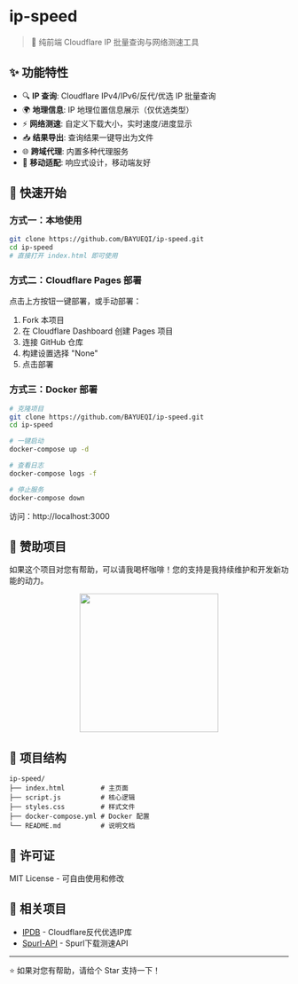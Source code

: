 # ip-speed

> 🚀 纯前端 Cloudflare IP 批量查询与网络测速工具


## ✨ 功能特性

- 🔍 **IP 查询**: Cloudflare IPv4/IPv6/反代/优选 IP 批量查询
- 🌍 **地理信息**: IP 地理位置信息展示（仅优选类型）
- ⚡ **网络测速**: 自定义下载大小，实时速度/进度显示
- 📥 **结果导出**: 查询结果一键导出为文件
- 🌐 **跨域代理**: 内置多种代理服务
- 📱 **移动适配**: 响应式设计，移动端友好

## 🚀 快速开始

### 方式一：本地使用
```bash
git clone https://github.com/BAYUEQI/ip-speed.git
cd ip-speed
# 直接打开 index.html 即可使用
```

### 方式二：Cloudflare Pages 部署
点击上方按钮一键部署，或手动部署：
1. Fork 本项目
2. 在 Cloudflare Dashboard 创建 Pages 项目
3. 连接 GitHub 仓库
4. 构建设置选择 "None"
5. 点击部署

### 方式三：Docker 部署
```bash
# 克隆项目
git clone https://github.com/BAYUEQI/ip-speed.git
cd ip-speed

# 一键启动
docker-compose up -d

# 查看日志
docker-compose logs -f

# 停止服务
docker-compose down
```

访问：http://localhost:3000

## 💖 赞助项目

如果这个项目对您有帮助，可以请我喝杯咖啡！您的支持是我持续维护和开发新功能的动力。

<p align="center">
  <img src="assets/wechat_sponsor.png" width="250">
</p>

## 📁 项目结构
```
ip-speed/
├── index.html         # 主页面
├── script.js          # 核心逻辑
├── styles.css         # 样式文件
├── docker-compose.yml # Docker 配置
└── README.md          # 说明文档
```

## 📄 许可证
MIT License - 可自由使用和修改

## 🔗 相关项目
- [IPDB](https://github.com/ymyuuu/IPDB) - Cloudflare反代优选IP库
- [Spurl-API](https://github.com/ymyuuu/Spurl-API) - Spurl下载测速API

---
⭐ 如果对您有帮助，请给个 Star 支持一下！
